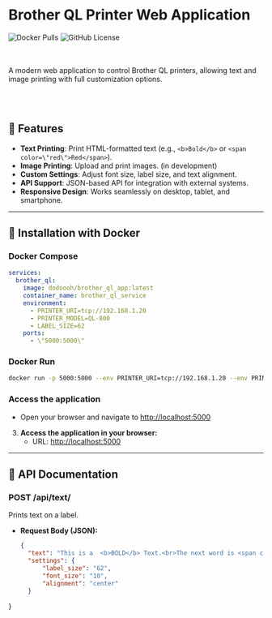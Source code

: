 # Brother QL Printer Web Application
![Docker Pulls](https://img.shields.io/docker/pulls/dodoooh/brother_ql_app)
![GitHub License](https://img.shields.io/github/license/dodoooh/brother_ql_app)

<br><br>
A modern web application to control Brother QL printers, allowing text and image printing with full customization options.
</div>
<br><br>

## 🍓 Features

- **Text Printing**: Print HTML-formatted text (e.g., `<b>Bold</b>` or `<span color=\"red\">Red</span>`).
- **Image Printing**: Upload and print images. (in development)
- **Custom Settings**: Adjust font size, label size, and text alignment.
- **API Support**: JSON-based API for integration with external systems.
- **Responsive Design**: Works seamlessly on desktop, tablet, and smartphone.

---

## 🚀 Installation with Docker

### Docker Compose
```yaml
services:
  brother_ql:
    image: dodoooh/brother_ql_app:latest
    container_name: brother_ql_service
    environment:
      - PRINTER_URI=tcp://192.168.1.20
      - PRINTER_MODEL=QL-800
      - LABEL_SIZE=62
    ports:
      - \"5000:5000\"
```

### Docker Run
```bash
docker run -p 5000:5000 --env PRINTER_URI=tcp://192.168.1.20 --env PRINTER_MODEL=QL-800 --env LABEL_SIZE=62 dodoooh/brother_ql_app:latest
```

### Access the application
- Open your browser and navigate to [http://localhost:5000](http://localhost:5000)



3. **Access the application in your browser:**
   - URL: [http://localhost:5000](http://localhost:5000)

---

## 📔 API Documentation

### **POST /api/text/**
Prints text on a label.

- **Request Body (JSON):**
  ```json
  {
    "text": "This is a  <b>BOLD</b> Text.<br>The next word is <span color=\"red\">red</span>.",
    "settings": {
        "label_size": "62",
        "font_size": "10",
        "alignment": "center"
    }
}
  ```